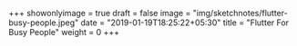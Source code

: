 +++
showonlyimage = true
draft = false
image = "img/sketchnotes/flutter-busy-people.jpeg"
date = "2019-01-19T18:25:22+05:30"
title = "Flutter For Busy People"
weight = 0
+++


